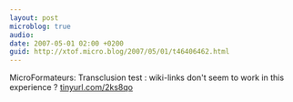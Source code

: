 ```yaml
---
layout: post
microblog: true
audio: 
date: 2007-05-01 02:00 +0200
guid: http://xtof.micro.blog/2007/05/01/t46406462.html
---
```

MicroFormateurs: Transclusion test : wiki-links don't seem to work in this experience ? [tinyurl.com/2ks8qo](http://tinyurl.com/2ks8qo)
